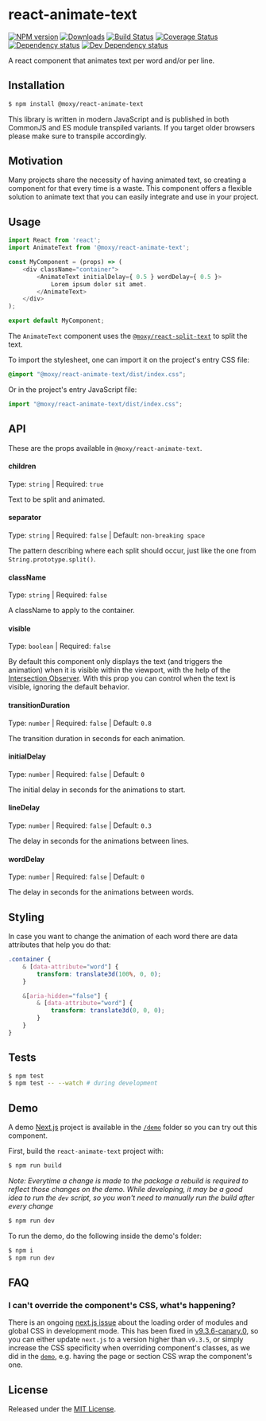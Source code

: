 # react-animate-text

[![NPM version][npm-image]][npm-url] [![Downloads][downloads-image]][npm-url] [![Build Status][build-status-image]][build-status-url] [![Coverage Status][codecov-image]][codecov-url] [![Dependency status][david-dm-image]][david-dm-url] [![Dev Dependency status][david-dm-dev-image]][david-dm-dev-url]

[npm-url]:https://npmjs.org/package/@moxy/react-animate-text
[downloads-image]:https://img.shields.io/npm/dm/@moxy/react-animate-text.svg
[npm-image]:https://img.shields.io/npm/v/@moxy/react-animate-text.svg
[build-status-url]:https://github.com/moxystudio/react-animate-text/actions
[build-status-image]:https://img.shields.io/github/workflow/status/moxystudio/react-animate-text/Node%20CI/master
[codecov-url]:https://codecov.io/gh/moxystudio/react-animate-text
[codecov-image]:https://img.shields.io/codecov/c/github/moxystudio/react-animate-text/master.svg
[david-dm-url]:https://david-dm.org/moxystudio/react-animate-text
[david-dm-image]:https://img.shields.io/david/moxystudio/react-animate-text.svg
[david-dm-dev-url]:https://david-dm.org/moxystudio/react-animate-text?type=dev
[david-dm-dev-image]:https://img.shields.io/david/dev/moxystudio/react-animate-text.svg

A react component that animates text per word and/or per line.

## Installation

```sh
$ npm install @moxy/react-animate-text
```

This library is written in modern JavaScript and is published in both CommonJS and ES module transpiled variants. If you target older browsers please make sure to transpile accordingly.

## Motivation

Many projects share the necessity of having animated text, so creating a component for that every time is a waste. This component offers a flexible solution to animate text that you can easily integrate and use in your project.

## Usage

```js
import React from 'react';
import AnimateText from '@moxy/react-animate-text';

const MyComponent = (props) => (
    <div className="container">
        <AnimateText initialDelay={ 0.5 } wordDelay={ 0.5 }>
            Lorem ipsum dolor sit amet.
        </AnimateText>
    </div>
);

export default MyComponent;
```

The `AnimateText` component uses the [`@moxy/react-split-text`](https://github.com/moxystudio/react-split-text) to split the text.

To import the stylesheet, one can import it on the project's entry CSS file:

```css
@import "@moxy/react-animate-text/dist/index.css";
```

Or in the project's entry JavaScript file:

```js
import "@moxy/react-animate-text/dist/index.css";
```

## API

These are the props available in `@moxy/react-animate-text`.

#### children

Type: `string` | Required: `true`

Text to be split and animated.

#### separator

Type: `string` | Required: `false` | Default: `non-breaking space`

The pattern describing where each split should occur, just like the one from `String.prototype.split()`.

#### className

Type: `string` | Required: `false`

A className to apply to the container.

#### visible

Type: `boolean` | Required: `false`

By default this component only displays the text (and triggers the animation) when it is visible within the viewport, with the help of the [Intersection Observer](https://developer.mozilla.org/en-US/docs/Web/API/IntersectionObserver). With this prop you can control when the text is visible, ignoring the default behavior.

#### transitionDuration

Type: `number` | Required: `false` | Default: `0.8`

The transition duration in seconds for each animation.

#### initialDelay

Type: `number` | Required: `false` | Default: `0`

The initial delay in seconds for the animations to start.

#### lineDelay

Type: `number` | Required: `false` | Default: `0.3`

The delay in seconds for the animations between lines.

#### wordDelay

Type: `number` | Required: `false` | Default: `0`

The  delay in seconds for the animations between words.

## Styling

In case you want to change the animation of each word there are data attributes that help you do that:

```css
.container {
    & [data-attribute="word"] {
        transform: translate3d(100%, 0, 0);
    }

    &[aria-hidden="false"] {
        & [data-attribute="word"] {
            transform: translate3d(0, 0, 0);
        }
    }
}
```

## Tests

```sh
$ npm test
$ npm test -- --watch # during development
```

## Demo

A demo [Next.js](https://nextjs.org/) project is available in the [`/demo`](./demo) folder so you can try out this component.

First, build the `react-animate-text` project with:

```sh
$ npm run build
```

*Note: Everytime a change is made to the package a rebuild is required to reflect those changes on the demo. While developing, it may be a good idea to run the `dev` script, so you won't need to manually run the build after every change*

```sh
$ npm run dev
```

To run the demo, do the following inside the demo's folder:

```sh
$ npm i
$ npm run dev
```

## FAQ

### I can't override the component's CSS, what's happening?

There is an ongoing [next.js issue](https://github.com/zeit/next.js/issues/10148) about the loading order of modules and global CSS in development mode. This has been fixed in [v9.3.6-canary.0](https://github.com/zeit/next.js/releases/tag/v9.3.6-canary.0), so you can either update `next.js` to a version higher than `v9.3.5`, or simply increase the CSS specificity when overriding component's classes, as we did in the [`demo`](./demo/pages/index.module.css), e.g. having the page or section CSS wrap the component's one.

## License

Released under the [MIT License](https://www.opensource.org/licenses/mit-license.php).
